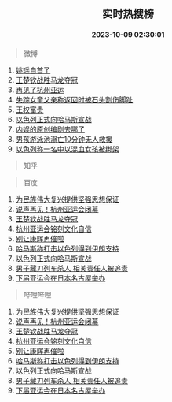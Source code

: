 <div align="center"><h2>实时热搜榜</h2><h4>2023-10-09 02:30:01</h4></div>

> 微博  

1. [姚瑶自首了](https://s.weibo.com/weibo?q=%23%E5%A7%9A%E7%91%B6%E8%87%AA%E9%A6%96%E4%BA%86%23&t=31&band_rank=1&Refer=top)<br />
2. [王楚钦战胜马龙夺冠](https://s.weibo.com/weibo?q=%23%E7%8E%8B%E6%A5%9A%E9%92%A6%E6%88%98%E8%83%9C%E9%A9%AC%E9%BE%99%E5%A4%BA%E5%86%A0%23&t=31&band_rank=2&Refer=top)<br />
3. [再见了杭州亚运](https://s.weibo.com/weibo?q=%23%E5%86%8D%E8%A7%81%E4%BA%86%E6%9D%AD%E5%B7%9E%E4%BA%9A%E8%BF%90%23&t=31&band_rank=3&Refer=top)<br />
4. [失踪女童父亲称返回时被石头割伤脚趾](https://s.weibo.com/weibo?q=%23%E5%A4%B1%E8%B8%AA%E5%A5%B3%E7%AB%A5%E7%88%B6%E4%BA%B2%E7%A7%B0%E8%BF%94%E5%9B%9E%E6%97%B6%E8%A2%AB%E7%9F%B3%E5%A4%B4%E5%89%B2%E4%BC%A4%E8%84%9A%E8%B6%BE%23&t=31&band_rank=4&Refer=top)<br />
5. [王权富贵](https://s.weibo.com/weibo?q=%E7%8E%8B%E6%9D%83%E5%AF%8C%E8%B4%B5&t=31&band_rank=5&Refer=top)<br />
6. [以色列正式向哈马斯宣战](https://s.weibo.com/weibo?q=%23%E4%BB%A5%E8%89%B2%E5%88%97%E6%AD%A3%E5%BC%8F%E5%90%91%E5%93%88%E9%A9%AC%E6%96%AF%E5%AE%A3%E6%88%98%23&t=31&band_rank=6&Refer=top)<br />
7. [内娱的原创编剧去哪了](https://s.weibo.com/weibo?q=%23%E5%86%85%E5%A8%B1%E7%9A%84%E5%8E%9F%E5%88%9B%E7%BC%96%E5%89%A7%E5%8E%BB%E5%93%AA%E4%BA%86%23&t=31&band_rank=7&Refer=top)<br />
8. [男孩游泳池溺亡10分钟无人救援](https://s.weibo.com/weibo?q=%23%E7%94%B7%E5%AD%A9%E6%B8%B8%E6%B3%B3%E6%B1%A0%E6%BA%BA%E4%BA%A110%E5%88%86%E9%92%9F%E6%97%A0%E4%BA%BA%E6%95%91%E6%8F%B4%23&t=31&band_rank=8&Refer=top)<br />
9. [以色列称一名中以混血女孩被绑架](https://s.weibo.com/weibo?q=%23%E4%BB%A5%E8%89%B2%E5%88%97%E7%A7%B0%E4%B8%80%E5%90%8D%E4%B8%AD%E4%BB%A5%E6%B7%B7%E8%A1%80%E5%A5%B3%E5%AD%A9%E8%A2%AB%E7%BB%91%E6%9E%B6%23&t=31&band_rank=9&Refer=top)<br />

> 知乎  


> 百度  

1. [为民族伟大复兴提供坚强思想保证](https://www.baidu.com/s?wd=%E4%B8%BA%E6%B0%91%E6%97%8F%E4%BC%9F%E5%A4%A7%E5%A4%8D%E5%85%B4%E6%8F%90%E4%BE%9B%E5%9D%9A%E5%BC%BA%E6%80%9D%E6%83%B3%E4%BF%9D%E8%AF%81&sa=fyb_news&rsv_dl=fyb_news)<br />
2. [说声再见！杭州亚运会闭幕](https://www.baidu.com/s?wd=%E8%AF%B4%E5%A3%B0%E5%86%8D%E8%A7%81%EF%BC%81%E6%9D%AD%E5%B7%9E%E4%BA%9A%E8%BF%90%E4%BC%9A%E9%97%AD%E5%B9%95&sa=fyb_news&rsv_dl=fyb_news)<br />
3. [王楚钦战胜马龙夺冠](https://www.baidu.com/s?wd=%E7%8E%8B%E6%A5%9A%E9%92%A6%E6%88%98%E8%83%9C%E9%A9%AC%E9%BE%99%E5%A4%BA%E5%86%A0&sa=fyb_news&rsv_dl=fyb_news)<br />
4. [杭州亚运会铭刻文化自信](https://www.baidu.com/s?wd=%E6%9D%AD%E5%B7%9E%E4%BA%9A%E8%BF%90%E4%BC%9A%E9%93%AD%E5%88%BB%E6%96%87%E5%8C%96%E8%87%AA%E4%BF%A1&sa=fyb_news&rsv_dl=fyb_news)<br />
5. [别让康辉再催啦](https://www.baidu.com/s?wd=%E5%88%AB%E8%AE%A9%E5%BA%B7%E8%BE%89%E5%86%8D%E5%82%AC%E5%95%A6&sa=fyb_news&rsv_dl=fyb_news)<br />
6. [哈马斯称打击以色列得到伊朗支持](https://www.baidu.com/s?wd=%E5%93%88%E9%A9%AC%E6%96%AF%E7%A7%B0%E6%89%93%E5%87%BB%E4%BB%A5%E8%89%B2%E5%88%97%E5%BE%97%E5%88%B0%E4%BC%8A%E6%9C%97%E6%94%AF%E6%8C%81&sa=fyb_news&rsv_dl=fyb_news)<br />
7. [以色列正式向哈马斯宣战](https://www.baidu.com/s?wd=%E4%BB%A5%E8%89%B2%E5%88%97%E6%AD%A3%E5%BC%8F%E5%90%91%E5%93%88%E9%A9%AC%E6%96%AF%E5%AE%A3%E6%88%98&sa=fyb_news&rsv_dl=fyb_news)<br />
8. [男子藏刀列车杀人 相关责任人被追责](https://www.baidu.com/s?wd=%E7%94%B7%E5%AD%90%E8%97%8F%E5%88%80%E5%88%97%E8%BD%A6%E6%9D%80%E4%BA%BA+%E7%9B%B8%E5%85%B3%E8%B4%A3%E4%BB%BB%E4%BA%BA%E8%A2%AB%E8%BF%BD%E8%B4%A3&sa=fyb_news&rsv_dl=fyb_news)<br />
9. [下届亚运会在日本名古屋举办](https://www.baidu.com/s?wd=%E4%B8%8B%E5%B1%8A%E4%BA%9A%E8%BF%90%E4%BC%9A%E5%9C%A8%E6%97%A5%E6%9C%AC%E5%90%8D%E5%8F%A4%E5%B1%8B%E4%B8%BE%E5%8A%9E&sa=fyb_news&rsv_dl=fyb_news)<br />

> 哔哩哔哩  

1. [为民族伟大复兴提供坚强思想保证](https://www.baidu.com/s?wd=%E4%B8%BA%E6%B0%91%E6%97%8F%E4%BC%9F%E5%A4%A7%E5%A4%8D%E5%85%B4%E6%8F%90%E4%BE%9B%E5%9D%9A%E5%BC%BA%E6%80%9D%E6%83%B3%E4%BF%9D%E8%AF%81&sa=fyb_news&rsv_dl=fyb_news)<br />
2. [说声再见！杭州亚运会闭幕](https://www.baidu.com/s?wd=%E8%AF%B4%E5%A3%B0%E5%86%8D%E8%A7%81%EF%BC%81%E6%9D%AD%E5%B7%9E%E4%BA%9A%E8%BF%90%E4%BC%9A%E9%97%AD%E5%B9%95&sa=fyb_news&rsv_dl=fyb_news)<br />
3. [王楚钦战胜马龙夺冠](https://www.baidu.com/s?wd=%E7%8E%8B%E6%A5%9A%E9%92%A6%E6%88%98%E8%83%9C%E9%A9%AC%E9%BE%99%E5%A4%BA%E5%86%A0&sa=fyb_news&rsv_dl=fyb_news)<br />
4. [杭州亚运会铭刻文化自信](https://www.baidu.com/s?wd=%E6%9D%AD%E5%B7%9E%E4%BA%9A%E8%BF%90%E4%BC%9A%E9%93%AD%E5%88%BB%E6%96%87%E5%8C%96%E8%87%AA%E4%BF%A1&sa=fyb_news&rsv_dl=fyb_news)<br />
5. [别让康辉再催啦](https://www.baidu.com/s?wd=%E5%88%AB%E8%AE%A9%E5%BA%B7%E8%BE%89%E5%86%8D%E5%82%AC%E5%95%A6&sa=fyb_news&rsv_dl=fyb_news)<br />
6. [哈马斯称打击以色列得到伊朗支持](https://www.baidu.com/s?wd=%E5%93%88%E9%A9%AC%E6%96%AF%E7%A7%B0%E6%89%93%E5%87%BB%E4%BB%A5%E8%89%B2%E5%88%97%E5%BE%97%E5%88%B0%E4%BC%8A%E6%9C%97%E6%94%AF%E6%8C%81&sa=fyb_news&rsv_dl=fyb_news)<br />
7. [以色列正式向哈马斯宣战](https://www.baidu.com/s?wd=%E4%BB%A5%E8%89%B2%E5%88%97%E6%AD%A3%E5%BC%8F%E5%90%91%E5%93%88%E9%A9%AC%E6%96%AF%E5%AE%A3%E6%88%98&sa=fyb_news&rsv_dl=fyb_news)<br />
8. [男子藏刀列车杀人 相关责任人被追责](https://www.baidu.com/s?wd=%E7%94%B7%E5%AD%90%E8%97%8F%E5%88%80%E5%88%97%E8%BD%A6%E6%9D%80%E4%BA%BA+%E7%9B%B8%E5%85%B3%E8%B4%A3%E4%BB%BB%E4%BA%BA%E8%A2%AB%E8%BF%BD%E8%B4%A3&sa=fyb_news&rsv_dl=fyb_news)<br />
9. [下届亚运会在日本名古屋举办](https://www.baidu.com/s?wd=%E4%B8%8B%E5%B1%8A%E4%BA%9A%E8%BF%90%E4%BC%9A%E5%9C%A8%E6%97%A5%E6%9C%AC%E5%90%8D%E5%8F%A4%E5%B1%8B%E4%B8%BE%E5%8A%9E&sa=fyb_news&rsv_dl=fyb_news)<br />
